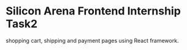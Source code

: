 # Silicon Arena Frontend Internship Task2
shopping cart, shipping and payment pages using React framework. 
